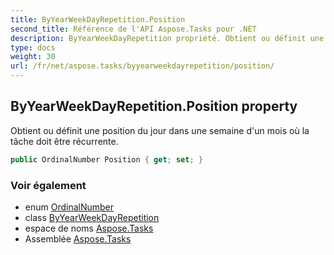 ```yaml
---
title: ByYearWeekDayRepetition.Position
second_title: Référence de l'API Aspose.Tasks pour .NET
description: ByYearWeekDayRepetition propriété. Obtient ou définit une position du jour dans une semaine dun mois où la tâche doit être récurrente.
type: docs
weight: 30
url: /fr/net/aspose.tasks/byyearweekdayrepetition/position/
---
```

## ByYearWeekDayRepetition.Position property

Obtient ou définit une position du jour dans une semaine d'un mois où la tâche doit être récurrente.

```csharp
public OrdinalNumber Position { get; set; }
```

### Voir également

* enum [OrdinalNumber](../../ordinalnumber/)
* class [ByYearWeekDayRepetition](../)
* espace de noms [Aspose.Tasks](../../byyearweekdayrepetition/)
* Assemblée [Aspose.Tasks](../../../)


